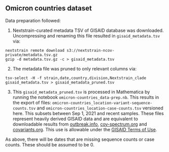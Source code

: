 ## Omicron countries dataset

Data preparation followed:

1. Nextstrain-curated metadata TSV of GISAID database was downloaded. Uncompressing and renaming this file resulted in `gisaid_metadata.tsv` via:
```
nextstrain remote download s3://nextstrain-ncov-private/metadata.tsv.gz
gzip -d metadata.tsv.gz -c > gisaid_metadata.tsv
```

2. The metadata file was pruned to only relevant columns via:
```
tsv-select -H -f strain,date,country,division,Nextstrain_clade gisaid_metadata.tsv > gisaid_metadata_pruned.tsv
```

3. This `gisaid_metadata_pruned.tsv` is processed in Mathematica by running the notebook `omicron-countries_data-prep.nb`. This results in the export of files: `omicron-countries_location-variant-sequence-counts.tsv` and `omicron-countries_location-case-counts.tsv` versioned here. This subsets between Sep 1, 2021 and recent samples. These files represent heavily derived GISAID data and are equivalent to downloadable results from [outbreak.info](https://outbreak.info), [cov-spectrum.org](https://cov-spectrum.org) and [covariants.org](https://covariants.org). This use is allowable under the [GISAID Terms of Use](https://www.gisaid.org/registration/terms-of-use/).

As above, there will be dates that are missing sequence counts or case counts. These should be assumed to be 0.
